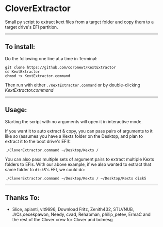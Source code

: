 # CloverExtractor
Small py script to extract kext files from a target folder and copy them to a target drive's EFI partition.

***

## To install:

Do the following one line at a time in Terminal:

    git clone https://github.com/corpnewt/KextExtractor
    cd KextExtractor
    chmod +x KextExtractor.command
    
Then run with either `./KextExtractor.command` or by double-clicking *KextExtractor.command*

***

## Usage:

Starting the script with no arguments will open it in interactive mode.

If you want it to auto extract & copy, you can pass pairs of arguments to it like so (assumes you have a Kexts folder on the Desktop, and plan to extract it to the boot drive's EFI):

    ./CloverExtractor.command ~/Desktop/Kexts /
    
You can also pass multiple sets of argument pairs to extract multiple Kexts folders to EFIs.  With our above example, if we also wanted to extract that same folder to `disk5`'s EFI, we could do:

    ./CloverExtractor.command ~/Desktop/Kexts / ~/Desktop/Kexts disk5

***

## Thanks To:

* Slice, apianti, vit9696, Download Fritz, Zenith432, STLVNUB, JrCs,cecekpawon, Needy, cvad, Rehabman, philip_petev, ErmaC and the rest of the Clover crew for Clover and bdmesg
